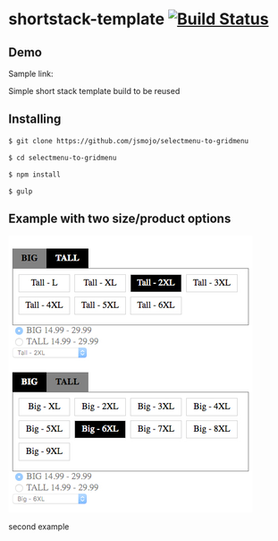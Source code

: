 # shortstack-template   [![Build Status](https://travis-ci.org/jsmojo/selectmenu-to-gridmenu.svg?branch=master)](https://travis-ci.org/jsmojo/selectmenu-to-gridmenu)


## Demo
Sample link: 

Simple short stack template build to be reused

## Installing

```
$ git clone https://github.com/jsmojo/selectmenu-to-gridmenu
```

```
$ cd selectmenu-to-gridmenu
```

```
$ npm install 
```

```
$ gulp
```

## Example with two size/product options
![alt tag](https://github.com/jsmojo/selectmenu-to-gridmenu/blob/master/demo.jpg)


second example
